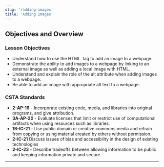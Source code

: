 ```yaml
---
slug: '/adding-images'
title: 'Adding Images'
---
```


## Objectives and Overview

### Lesson Objectives

- Understand how to use the HTML <img> tag to add an image to a webpage.
- Demonstrate the ability to add images to a webpage by linking to an external image as well as adding a local image with HTML.
- Understand and explain the role of the alt attribute when adding images to a webpage.
- Be able to add an image with appropriate alt text to a webpage.

### CSTA Standards

- **2-AP-16** - Incorporate existing code, media, and libraries into original programs, and give attribution.
- **3A-AP-20** - Evaluate licenses that limit or restrict use of computational artifacts when using resources such as libraries.
- **1B-IC-21** - Use public domain or creative commons media and refrain from copying or using material created by others without permission.
- **2-IC-21** Discuss issues of bias and accessibility in the design of existing technologies
- **2-IC-23** - Describe tradeoffs between allowing information to be public and keeping information private and secure.

---
